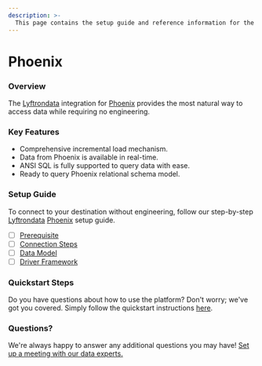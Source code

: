 ```yaml
---
description: >-
  This page contains the setup guide and reference information for the Phoenix source connector.
---
```


# Phoenix

### Overview

The [Lyftrondata](https://www.lyftrondata.com/) integration for [Phoenix](None) provides the most natural way to access data while requiring no engineering.

### Key Features

* Comprehensive incremental load mechanism.
* Data from Phoenix is available in real-time.&#x20;
* ANSI SQL is fully supported to query data with ease.
* Ready to query Phoenix relational schema model.

### Setup Guide

To connect to your destination without engineering, follow our step-by-step [Lyftrondata](https://www.lyftrondata.com/)  [Phoenix](None) setup guide.

* [ ] [Prerequisite](prerequisite.md)
* [ ] [Connection Steps](connection-steps.md)
* [ ] [Data Model](data-model/erd.md)
* [ ] [Driver Framework](driver-framework/)

### Quickstart Steps

Do you have questions about how to use the platform? Don't worry; we've got you covered. Simply follow the quickstart instructions [here](../README.md).

### Questions? <a href="#questions" id="questions"></a>

We're always happy to answer any additional questions you may have! [Set up a meeting with our data experts.](https://www.lyftrondata.com/book-a-meeting/)

